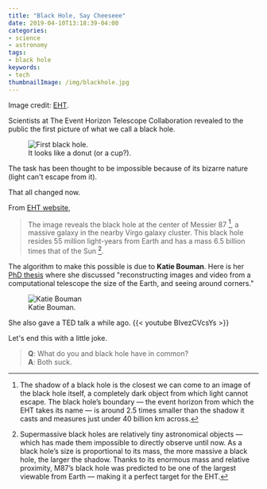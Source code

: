 ```yaml
---
title: "Black Hole, Say Cheeseee"
date: 2019-04-10T13:18:39-04:00
categories:
- science
- astronomy
tags:
- black hole
keywords:
- tech
thumbnailImage: /img/blackhole.jpg
---
```

<!--<progress value="0" id="progressBar">
  <div class="progress-container">
    <span class="progress-bar"></span>
  </div>
</progress>
-->
Image credit: [EHT](https://eventhorizontelescope.org/).  

Scientists at The Event Horizon Telescope Collaboration revealed to the public the first picture of what we call a black hole.  

<figure>
  <img src="/img/blackhole.jpg" alt="First black hole."/>
  <figcaption>It looks like a donut (or a cup?).</figcaption>
</figure>

<!--more-->

The task has been thought to be impossible because of its bizarre nature (light can't escape from it). 

That all changed now.  

From [EHT website](https://eventhorizontelescope.org/),

> The image reveals the black hole at the center of Messier 87 [^1], a massive galaxy in the nearby Virgo galaxy cluster. This black hole resides 55 million light-years from Earth and has a mass 6.5 billion times that of the Sun [^2].

<!--Here's a simple footnote,[^1] and here's a longer one.[^bignote]-->

<!--[^1]: This is the first footnote.-->

<!--[^bignote]: Here's one with multiple paragraphs and code.-->

<!--Indent paragraphs to include them in the footnote.-->

<!--`{ my code }`-->

<!--Add as many paragraphs as you like.-->

The algorithm to make this possible is due to **Katie Bouman**. Here is her [PhD thesis](https://people.csail.mit.edu/klbouman/pw/papers_and_presentations/thesis.pdf) where she discussed "reconstructing images and video from a computational telescope the size of the Earth, and seeing around corners." 

<figure>
  <img src="/img/katiebouman.jpg" alt="Katie Bouman"/>
  <figcaption>Katie Bouman.</figcaption>
</figure>

She also gave a TED talk a while ago. 
{{< youtube BIvezCVcsYs >}}

Let's end this with a little joke.

>**Q**: What do you and black hole have in common?  
**A**: Both suck.



[^1]: The shadow of a black hole is the closest we can come to an image of the black hole itself, a completely dark object from which light cannot escape. The black hole’s boundary — the event horizon from which the EHT takes its name — is around 2.5 times smaller than the shadow it casts and measures just under 40 billion km across.

[^2]: Supermassive black holes are relatively tiny astronomical objects — which has made them impossible to directly observe until now. As a black hole’s size is proportional to its mass, the more massive a black hole, the larger the shadow. Thanks to its enormous mass and relative proximity, M87’s black hole was predicted to be one of the largest viewable from Earth — making it a perfect target for the EHT.

